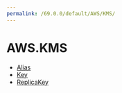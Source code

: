 ```yaml
---
permalink: /69.0.0/default/AWS/KMS/
---
```


# AWS.KMS



* [Alias](Alias.md)
* [Key](Key.md)
* [ReplicaKey](ReplicaKey.md)